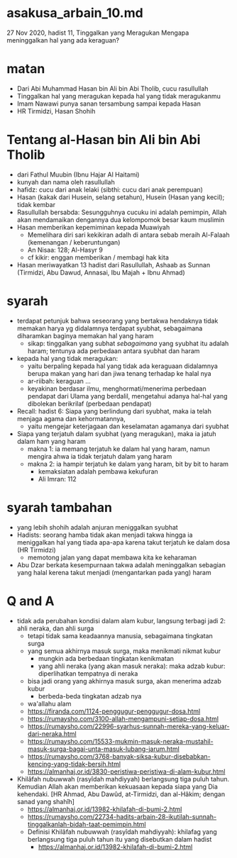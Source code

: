 # asakusa_arbain_10.md
27 Nov 2020, hadist 11,
Tinggalkan yang Meragukan
Mengapa meninggalkan hal yang ada keraguan?

# matan
* Dari Abi Muhammad Hasan bin Ali bin Abi Tholib, cucu rasullullah
* Tinggalkan hal yang meragukan kepada hal yang tidak meragukanmu
* Imam Nawawi punya sanan tersambung sampai kepada Hasan
* HR Tirmidzi, Hasan Shohih

# Tentang al-Hasan bin Ali bin Abi Tholib
* dari Fathul Muubin (Ibnu Hajar Al Haitami)
* kunyah dan nama oleh rasullullah
* hafidz: cucu dari anak lelaki
  (sibthi: cucu dari anak perempuan)
* Hasan (kakak dari Husein, selang setahun), Husein (Hasan yang kecil); tidak kembar
* Rasullullah bersabda:
  Sesungguhnya cucuku ini adalah pemimpin, Allah akan mendamaikan dengannya dua kelompomok besar kaum muslimin
* Hasan memberikan kepemiminan kepada Muawiyah
  * Memelihara diri sari kekikiran adalh di antara sebab meraih Al-Falaah (kemenangan / keberuntungan)
  * An Nisaa: 128; Al-Hasyr 9
  * cf kikir: enggan memberikan / membagi hak kita
* Hasan meriwayatkan 13 hadist dari Rasullullah, 
  Ashaab as Sunnan (Tirmidzi, Abu Dawud, Annasai, Ibu Majah + Ibnu Ahmad)

# syarah
* terdapat petunjuk bahwa seseorang yang bertakwa hendaknya tidak memakan harya yg didalamnya terdapat 
  syubhat, sebagaimana diharamkan baginya memakan hal yang haram
  * sikap: tinggalkan yang subhat *sebagaimana* yang syubhat itu adalah haram;
    tentunya ada perbedaan antara syubhat dan haram
* kepada hal yang tidak meragukan:
  * yaitu berpaling kepada hal yang tidak ada keraguaan didalamnya berupa makan yang hari dan jiwa
    tenang terhadap ke halal nya
   * ar-riibah: keraguan ...
   * keyakinan berdasar ilmu, menghormati/menerima perbedaan pendapat dari Ulama yang berdalil,
     mengetahui adanya hal-hal yang dibolekan berikrilaf (perbedaan pendapat)
 * Recall: hadist 6:
   Siapa yang berlindung dari syubhat, maka ia telah menjaga agama dan kehormatannya,
   * yaitu mengejar keterjagaan dan keselamatan agamanya dari syubhat
 * Siapa yang terjatuh dalam syubhat (yang meragukan), maka ia jatuh dalam ham yang haram
   * makna 1: ia memang terjatuh ke dalam hal yang haram, namun mengira ahwa ia tidak terjatuh dalam
     yang haram
   * makna 2: ia hampir terjatuh ke dalam yang haram, bit by bit to haram
     * kemaksiatan adalah pembawa kekufuran
     * Ali Imran: 112
 
 # syarah tambahan 
 * yang lebih shohih adalah anjuran meniggalkan syubhat
 * Hadists: seorang hamba tidak akan menjadi takwa hingga ia meniggalkan hal yang tiada apa-apa
   karena takut terjatuh ke dalam dosa (HR Tirmidzi)
   * memotong jalan yang dapat membawa kita ke keharaman
 * Abu Dzar berkata
   kesempurnaan takwa adalah meninggalkan sebagian yang halal kerena takut menjadi 
   (mengantarkan pada yang) haram
   
 # Q and A
 * tidak ada perubahan kondisi dalam alam kubur, 
   langsung terbagi jadi 2: ahli neraka, dan ahli surga
   * tetapi tidak sama keadaannya manusia, sebagaimana tingkatan surga
   * yang semua akhirnya masuk surga, maka menikmati nikmat kubur
     * mungkin ada berbedaan tingkatan kenikmatan
     * yang ahli neraka (yang akan masuk neraka): 
        maka adzab kubur: diperlihatkan tempatnya di neraka
    * bisa jadi orang yang akhirnya masuk surga, akan menerima adzab kubur
      * berbeda-beda tingkatan adzab nya
   * wa'allahu alam
   * https://firanda.com/1124-penggugur-penggugur-dosa.html
   * https://rumaysho.com/3100-allah-mengampuni-setiap-dosa.html
   * https://rumaysho.com/22996-syarhus-sunnah-mereka-yang-keluar-dari-neraka.html
   * https://rumaysho.com/15533-mukmin-masuk-neraka-mustahil-masuk-surga-bagai-unta-masuk-lubang-jarum.html
   * https://rumaysho.com/3768-banyak-siksa-kubur-disebabkan-kencing-yang-tidak-bersih.html
   * https://almanhaj.or.id/3830-peristiwa-peristiwa-di-alam-kubur.html
 * Khilâfah nubuwwah (rasyîdah mahdiyyah) berlangsung tiga puluh tahun. Kemudian Allah akan memberikan kekuasaan kepada siapa yang Dia kehendaki. 
   [HR Ahmad, Abu Dawûd, at-Tirmidzi, dan al-Hâkim; dengan sanad yang shahîh]
   * https://almanhaj.or.id/13982-khilafah-di-bumi-2.html 
   * https://rumaysho.com/22734-hadits-arbain-28-ikutilah-sunnah-tinggalkanlah-bidah-taat-pemimpin.html
   * Definisi Khilâfah nubuwwah (rasyîdah mahdiyyah): khilafag yang berlangsung tiga puluh tahun itu yang disebutkan dalam hadist
     * https://almanhaj.or.id/13982-khilafah-di-bumi-2.html
    
